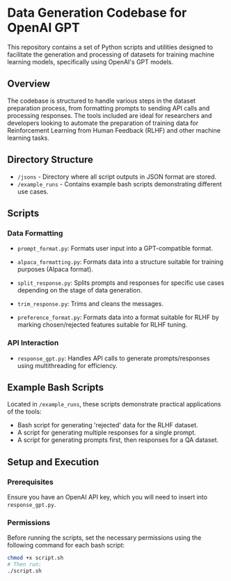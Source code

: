 # Data Generation Codebase for OpenAI GPT

This repository contains a set of Python scripts and utilities designed to facilitate the generation and processing of datasets for training machine learning models, specifically using OpenAI's GPT models.

## Overview

The codebase is structured to handle various steps in the dataset preparation process, from formatting prompts to sending API calls and processing responses. The tools included are ideal for researchers and developers looking to automate the preparation of training data for Reinforcement Learning from Human Feedback (RLHF) and other machine learning tasks.

## Directory Structure

- `/jsons` - Directory where all script outputs in JSON format are stored.
- `/example_runs` - Contains example bash scripts demonstrating different use cases.

## Scripts

### Data Formatting

- `prompt_format.py`: Formats user input into a GPT-compatible format.

- `alpaca_formatting.py`: Formats data into a structure suitable for training purposes (Alpaca format).

- `split_response.py`: Splits prompts and responses for specific use cases depending on the stage of data generation.

- `trim_response.py`: Trims and cleans the messages.

- `preference_format.py`: Formats data into a format suitable for RLHF by marking chosen/rejected features suitable for RLHF tuning.

### API Interaction

- `response_gpt.py`: Handles API calls to generate prompts/responses using multithreading for efficiency.

## Example Bash Scripts

Located in `/example_runs`, these scripts demonstrate practical applications of the tools:

- Bash script for generating 'rejected' data for the RLHF dataset.
- A script for generating multiple responses for a single prompt.
- A script for generating prompts first, then responses for a QA dataset.

## Setup and Execution

### Prerequisites

Ensure you have an OpenAI API key, which you will need to insert into `response_gpt.py`.

### Permissions

Before running the scripts, set the necessary permissions using the following command for each bash script:

```bash
chmod +x script.sh
# Then run:
./script.sh
```

